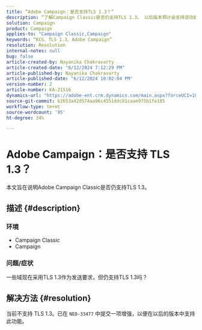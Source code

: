 ```yaml
---
title: “Adobe Campaign：是否支持TLS 1.3？”
description: “了解Campaign Classic是否仍支持TLS 1.3。 以后版本预计会支持该功能。”
solution: Campaign
product: Campaign
applies-to: "Campaign Classic,Campaign"
keywords: “KCS、TLS 1.3、Adobe Campaign”
resolution: Resolution
internal-notes: null
bug: false
article-created-by: Nayanika Chakravarty
article-created-date: "6/12/2024 7:12:29 PM"
article-published-by: Nayanika Chakravarty
article-published-date: "6/12/2024 10:02:04 PM"
version-number: 2
article-number: KA-21516
dynamics-url: "https://adobe-ent.crm.dynamics.com/main.aspx?forceUCI=1&pagetype=entityrecord&etn=knowledgearticle&id=6a84efb0-ef28-ef11-840a-000d3a3764e0"
source-git-commit: b2653a42d574aa96c4551ddc81caae975b1fe185
workflow-type: tm+mt
source-wordcount: '95'
ht-degree: 34%

---
```


# Adobe Campaign：是否支持 TLS 1.3？


本文旨在说明Adobe Campaign Classic是否仍支持TLS 1.3。

## 描述 {#description}


### <b>环境</b>

- Campaign Classic
- Campaign


### <b>问题/症状</b>

一些域现在采用TLS 1.3作为发送要求，但仍支持TLS 1.3吗？


## 解决方法 {#resolution}


当前不支持 TLS 1.3。已在 `NEO-33477` 中提交一项增强，以便在以后的版本中支持此功能。

